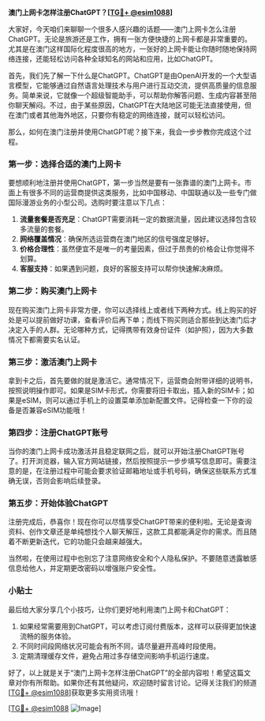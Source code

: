 **澳门上网卡怎样注册ChatGPT？[[TG💪+ @esim1088](https://t.me/s/esim1088)]**

大家好，今天咱们来聊聊一个很多人感兴趣的话题——澳门上网卡怎么注册ChatGPT。无论是旅游还是工作，拥有一张方便快捷的上网卡都是非常重要的。尤其是在澳门这样国际化程度很高的地方，一张好的上网卡能让你随时随地保持网络连接，还能轻松访问各种全球知名的网站和应用，比如ChatGPT。

首先，我们先了解一下什么是ChatGPT。ChatGPT是由OpenAI开发的一个大型语言模型，它能够通过自然语言处理技术与用户进行互动交流，提供高质量的信息服务。简单来说，它就像一个超级智能助手，可以帮助你解答问题、生成内容甚至陪你聊天解闷。不过，由于某些原因，ChatGPT在大陆地区可能无法直接使用，但在澳门或者其他海外地区，只要你有稳定的网络连接，就可以轻松访问。

那么，如何在澳门注册并使用ChatGPT呢？接下来，我会一步步教你完成这个过程。

### 第一步：选择合适的澳门上网卡

要想顺利地注册并使用ChatGPT，第一步当然是要有一张靠谱的澳门上网卡。市面上有很多不同的运营商提供这类服务，比如中国移动、中国联通以及一些专门做国际漫游业务的小型公司。选购时要注意以下几点：

1. **流量套餐是否充足**：ChatGPT需要消耗一定的数据流量，因此建议选择包含较多流量的套餐。
2. **网络覆盖情况**：确保所选运营商在澳门地区的信号强度足够好。
3. **价格合理性**：虽然便宜不是唯一的考量因素，但过于昂贵的价格会让你觉得不划算。
4. **客服支持**：如果遇到问题，良好的客服支持可以帮你快速解决麻烦。

### 第二步：购买澳门上网卡

现在购买澳门上网卡非常方便，你可以选择线上或者线下两种方式。线上购买的好处是可以提前做好功课，查看评价后再下单；而线下购买则适合那些到达澳门后才决定入手的人群。无论哪种方式，记得携带有效身份证件（如护照），因为大多数情况下都需要实名认证。

### 第三步：激活澳门上网卡

拿到卡之后，首先要做的就是激活它。通常情况下，运营商会附带详细的说明书，按照说明操作即可。如果是SIM卡形式，你需要将旧卡取出，插入新的SIM卡；如果是eSIM，则可以通过手机上的设置菜单添加新配置文件。记得检查一下你的设备是否兼容eSIM功能哦！

### 第四步：注册ChatGPT账号

当你的澳门上网卡成功激活并且稳定联网之后，就可以开始注册ChatGPT账号了。打开浏览器，输入官方网站链接，然后按照提示一步步填写信息即可。需要注意的是，在注册过程中可能会要求验证邮箱地址或手机号码，确保这些联系方式准确无误，否则会影响后续登录。

### 第五步：开始体验ChatGPT

注册完成后，恭喜你！现在你可以尽情享受ChatGPT带来的便利啦。无论是查询资料、创作文章还是单纯想找个人聊天解压，这款工具都能满足你的需求。而且随着不断更新迭代，它的功能只会越来越强大。

当然啦，在使用过程中也别忘了注意网络安全和个人隐私保护。不要随意透露敏感信息给他人，并定期更改密码以增强账户安全性。

### 小贴士

最后给大家分享几个小技巧，让你们更好地利用澳门上网卡和ChatGPT：

1. 如果经常需要用到ChatGPT，可以考虑订阅付费版本，这样可以获得更加快速流畅的服务体验。
2. 不同时间段网络状况可能会有所不同，请尽量避开高峰时段使用。
3. 定期清理缓存文件，避免占用过多存储空间影响手机运行速度。

好了，以上就是关于“澳门上网卡怎样注册ChatGPT”的全部内容啦！希望这篇文章对你有所帮助。如果你还有其他疑问，欢迎随时留言讨论。记得关注我们的频道[[TG💪+ @esim1088](https://t.me/s/esim1088)]获取更多实用资讯哦！

[[TG💪+ @esim1088](https://t.me/s/esim1088) ![Image](https://i.postimg.cc/4NQfJmqS/Snipaste-2025-05-13-00-14-12.png)]